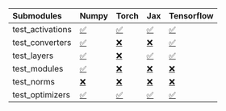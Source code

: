| Submodules       | Numpy                                                                                                                           | Torch                                                                                                                           | Jax                                                                                                                             | Tensorflow                                                                                                                      |
|:-----------------|:--------------------------------------------------------------------------------------------------------------------------------|:--------------------------------------------------------------------------------------------------------------------------------|:--------------------------------------------------------------------------------------------------------------------------------|:--------------------------------------------------------------------------------------------------------------------------------|
| test_activations | <a href="https://github.com/unifyai/ivy/runs/7853519762?check_suite_focus=true" rel="noopener noreferrer" target="_blank">✅</a> | <a href="https://github.com/unifyai/ivy/runs/7853520497?check_suite_focus=true" rel="noopener noreferrer" target="_blank">✅</a> | <a href="https://github.com/unifyai/ivy/runs/7853521448?check_suite_focus=true" rel="noopener noreferrer" target="_blank">✅</a> | <a href="https://github.com/unifyai/ivy/runs/7853522474?check_suite_focus=true" rel="noopener noreferrer" target="_blank">✅</a> |
| test_converters  | <a href="https://github.com/unifyai/ivy/runs/7853519882?check_suite_focus=true" rel="noopener noreferrer" target="_blank">✅</a> | <a href="https://github.com/unifyai/ivy/runs/7853520659?check_suite_focus=true" rel="noopener noreferrer" target="_blank">❌</a> | <a href="https://github.com/unifyai/ivy/runs/7853521629?check_suite_focus=true" rel="noopener noreferrer" target="_blank">❌</a> | <a href="https://github.com/unifyai/ivy/runs/7853522617?check_suite_focus=true" rel="noopener noreferrer" target="_blank">✅</a> |
| test_layers      | <a href="https://github.com/unifyai/ivy/runs/7853520018?check_suite_focus=true" rel="noopener noreferrer" target="_blank">✅</a> | <a href="https://github.com/unifyai/ivy/runs/7853520789?check_suite_focus=true" rel="noopener noreferrer" target="_blank">❌</a> | <a href="https://github.com/unifyai/ivy/runs/7853521782?check_suite_focus=true" rel="noopener noreferrer" target="_blank">✅</a> | <a href="https://github.com/unifyai/ivy/runs/7853522740?check_suite_focus=true" rel="noopener noreferrer" target="_blank">✅</a> |
| test_modules     | <a href="https://github.com/unifyai/ivy/runs/7853520124?check_suite_focus=true" rel="noopener noreferrer" target="_blank">✅</a> | <a href="https://github.com/unifyai/ivy/runs/7853520916?check_suite_focus=true" rel="noopener noreferrer" target="_blank">❌</a> | <a href="https://github.com/unifyai/ivy/runs/7853521950?check_suite_focus=true" rel="noopener noreferrer" target="_blank">❌</a> | <a href="https://github.com/unifyai/ivy/runs/7853522885?check_suite_focus=true" rel="noopener noreferrer" target="_blank">❌</a> |
| test_norms       | <a href="https://github.com/unifyai/ivy/runs/7853520243?check_suite_focus=true" rel="noopener noreferrer" target="_blank">❌</a> | <a href="https://github.com/unifyai/ivy/runs/7853521095?check_suite_focus=true" rel="noopener noreferrer" target="_blank">❌</a> | <a href="https://github.com/unifyai/ivy/runs/7853522113?check_suite_focus=true" rel="noopener noreferrer" target="_blank">❌</a> | <a href="https://github.com/unifyai/ivy/runs/7853523021?check_suite_focus=true" rel="noopener noreferrer" target="_blank">❌</a> |
| test_optimizers  | <a href="https://github.com/unifyai/ivy/runs/7853520366?check_suite_focus=true" rel="noopener noreferrer" target="_blank">✅</a> | <a href="https://github.com/unifyai/ivy/runs/7853521264?check_suite_focus=true" rel="noopener noreferrer" target="_blank">✅</a> | <a href="https://github.com/unifyai/ivy/runs/7853522324?check_suite_focus=true" rel="noopener noreferrer" target="_blank">✅</a> | <a href="https://github.com/unifyai/ivy/runs/7853523155?check_suite_focus=true" rel="noopener noreferrer" target="_blank">✅</a> |